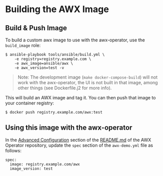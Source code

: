 # Building the AWX Image

## Build & Push Image

To build a custom awx image to use with the awx-operator, use the `build_image` role:

```
$ ansible-playbook tools/ansible/build.yml \
    -e registry=registry.example.com \
    -e awx_image=ansible/awx \
    -e awx_version=test -v
```

> Note: The development image (`make docker-compose-build`) will not work with the awx-operator, the UI is not built in that image, among other things (see Dockerfile.j2 for more info).

This will build an AWX image and tag it.  You can then push that image to your container registry:


```
$ docker push registry.example.com/awx:test
```


## Using this image with the awx-operator

In the [Advanced Configuration](https://github.com/ansible/awx-operator/blob/devel/README.md#advanced-configuration)
section of the [README.md](https://github.com/ansible/awx-operator/blob/devel/README.md) of the AWX Operator repository,
update the `spec` section of the `awx-demo.yml` file as follows:

```
spec:
  image: registry.example.com/awx
  image_version: test
```
